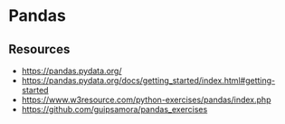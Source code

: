 # Pandas


## Resources
- https://pandas.pydata.org/
- https://pandas.pydata.org/docs/getting_started/index.html#getting-started
- https://www.w3resource.com/python-exercises/pandas/index.php
- https://github.com/guipsamora/pandas_exercises
